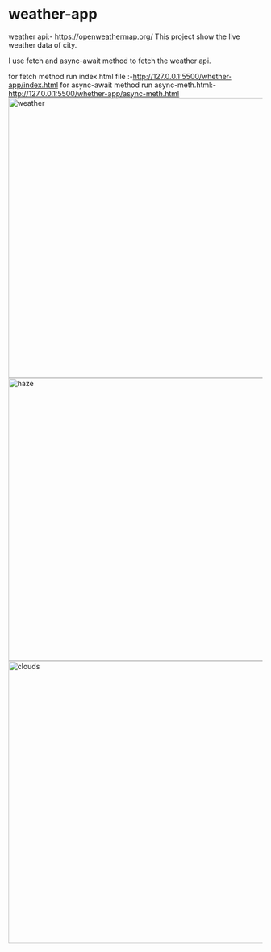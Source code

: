 # weather-app

weather api:- https://openweathermap.org/
This project show the live weather data of city.

I use fetch and async-await method to fetch the weather api.

for fetch method run index.html file :-http://127.0.0.1:5500/whether-app/index.html
for async-await method run async-meth.html:- http://127.0.0.1:5500/whether-app/async-meth.html
<img width="555" alt="weather" src="https://user-images.githubusercontent.com/80203918/174484911-b985c1e0-fc58-4137-8eab-0ea6265cff36.png">
<img width="560" alt="haze" src="https://user-images.githubusercontent.com/80203918/174484936-6c0392ef-2b80-46f8-8616-5d85d530acf5.png">
<img width="559" alt="clouds" src="https://user-images.githubusercontent.com/80203918/174484939-999d8dfc-0bc9-4c27-9663-3b86d149c445.png">
